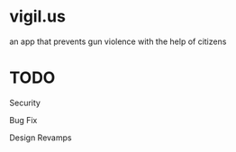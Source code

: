 # vigil.us

an app that prevents gun violence with the help of citizens

# TODO

Security

Bug Fix

Design Revamps